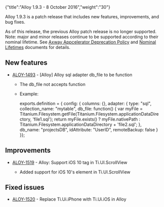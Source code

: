 {"title":"Alloy 1.9.3 - 8 October 2016","weight":"30"}

Alloy 1.9.3 is a patch release that includes new features, improvements, and bug fixes.

As of this release, the previous Alloy patch release is no longer supported. Note: major and minor releases continue to be supported according to their nominal lifetime. See [Axway Appcelerator Deprecation Policy](/docs/appc/AMPLIFY_Appcelerator_Services_Overview/Axway_Appcelerator_Deprecation_Policy/) and [Nominal Lifetimes](/docs/appc/AMPLIFY_Appcelerator_Services_Overview/Axway_Appcelerator_Product_Lifecycle/#NominalLifetimes) documents for details.

## New features

* [ALOY-1493](https://jira.appcelerator.org/browse/ALOY-1493) - \[Alloy\] Alloy sql adapter db\_file to be function

  * The db\_file not accepts function

  * Example:

    exports.definition = {  config: {  columns: {},  adapter: {  type: "sql",  collection\_name: "mytable",  db\_file: function() {  var myFile = Titanium.Filesystem.getFile(Titanium.Filesystem.applicationDataDirectory, 'file1.sql');  return myFile.exists() ? myFile.nativePath : Titanium.Filesystem.applicationDataDirectory + 'file2.sql';  },  db\_name: "projectsDB",  idAttribute: "UserID",  remoteBackup: false  }  }};


## Improvements

* [ALOY-1519](https://jira.appcelerator.org/browse/ALOY-1519) - Alloy: Support iOS 10 <RefreshControl> tag in Ti.UI.ScrollView

  * Added support for iOS 10's <RefreshControl> element in Ti.UI.ScrollView


## Fixed issues

* [ALOY-1520](https://jira.appcelerator.org/browse/ALOY-1520) - Replace Ti.Ui.iPhone with Ti.Ui.iOS in Alloy
